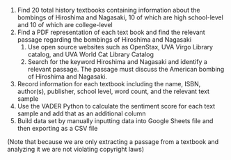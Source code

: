 1. Find 20 total history textbooks containing information about the bombings of Hiroshima and Nagasaki, 10 of which are high school-level and 10 of which are college-level
2. Find a PDF representation of each text book and find the relevant passage regarding the bombings of Hiroshima and Nagasaki
   1. Use open source websites such as OpenStax, UVA Virgo Library catalog, and UVA World Cat Library Catalog
   2. Search for the keyword Hiroshima and Nagasaki and identify a relevant passage. The passage must discuss the American bombing of Hiroshima and Nagasaki.
3. Record information for each textbook including the name, ISBN, author(s), publisher, school level, word count, and the relevant text sample
4. Use the VADER Python to calculate the sentiment score for each text sample and add that as an additional column
5. Build data set by manually inputting data into Google Sheets file and then exporting as a CSV file

(Note that because we are only extracting a passage from a textbook and analyzing it we are not violating copyright laws)
